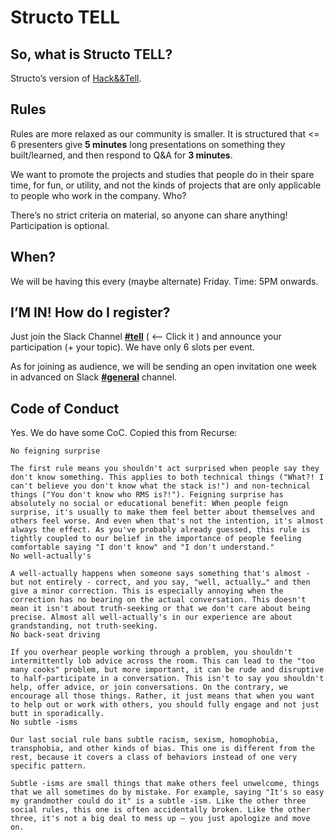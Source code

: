 # Structo TELL

## So, what is Structo TELL?

Structo’s version of [Hack&&Tell](http://hackandtell.org/). 

## Rules

Rules are more relaxed as our community is smaller. It is structured that <= 6 presenters give __5 minutes__ long presentations on something they built/learned, and then respond to Q&A for __3 minutes__.

We want to promote the projects and studies that people do in their spare time, for fun, or utility, and not the kinds of projects that are only applicable to people who work in the company. 
Who?

There’s no strict criteria on material, so anyone can share anything! Participation is optional.

## When?

We will be having this every (maybe alternate) Friday. Time: 5PM onwards.

## I’M IN! How do I register?

Just join the Slack Channel [__#tell__](https://structo3d.slack.com/messages/C7JRWLL5V/) ( <-- Click it ) and announce your participation (+ your topic). We have only 6 slots per event.

As for joining as audience, we will be sending an open invitation one week in advanced on Slack [__#general__](https://structo3d.slack.com/messages/C0CA0QLGH/) channel.

## Code of Conduct

Yes. We do have some CoC. Copied this from Recurse:

```
No feigning surprise

The first rule means you shouldn't act surprised when people say they don't know something. This applies to both technical things ("What?! I can't believe you don't know what the stack is!") and non-technical things ("You don't know who RMS is?!"). Feigning surprise has absolutely no social or educational benefit: When people feign surprise, it's usually to make them feel better about themselves and others feel worse. And even when that's not the intention, it's almost always the effect. As you've probably already guessed, this rule is tightly coupled to our belief in the importance of people feeling comfortable saying "I don't know" and "I don't understand."
No well-actually's

A well-actually happens when someone says something that's almost - but not entirely - correct, and you say, "well, actually…" and then give a minor correction. This is especially annoying when the correction has no bearing on the actual conversation. This doesn't mean it isn't about truth-seeking or that we don't care about being precise. Almost all well-actually's in our experience are about grandstanding, not truth-seeking. 
No back-seat driving

If you overhear people working through a problem, you shouldn't intermittently lob advice across the room. This can lead to the "too many cooks" problem, but more important, it can be rude and disruptive to half-participate in a conversation. This isn't to say you shouldn't help, offer advice, or join conversations. On the contrary, we encourage all those things. Rather, it just means that when you want to help out or work with others, you should fully engage and not just butt in sporadically.
No subtle -isms

Our last social rule bans subtle racism, sexism, homophobia, transphobia, and other kinds of bias. This one is different from the rest, because it covers a class of behaviors instead of one very specific pattern.

Subtle -isms are small things that make others feel unwelcome, things that we all sometimes do by mistake. For example, saying "It's so easy my grandmother could do it" is a subtle -ism. Like the other three social rules, this one is often accidentally broken. Like the other three, it's not a big deal to mess up – you just apologize and move on.
```